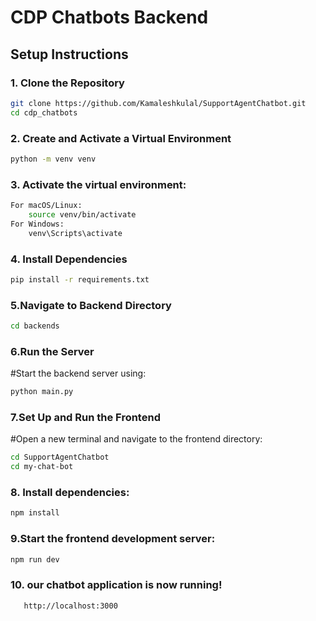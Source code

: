 # CDP Chatbots Backend

## Setup Instructions

### 1. Clone the Repository

```sh
git clone https://github.com/Kamaleshkulal/SupportAgentChatbot.git
cd cdp_chatbots
```

### 2. Create and Activate a Virtual Environment
```sh
python -m venv venv
```


### 3. Activate the virtual environment:

```sh 
For macOS/Linux:
    source venv/bin/activate
For Windows:
    venv\Scripts\activate
```

### 4. Install Dependencies


```sh 
pip install -r requirements.txt
```
### 5.Navigate to Backend Directory

```sh
cd backends

```

### 6.Run the Server
#Start the backend server using:
```sh
python main.py
```



### 7.Set Up and Run the Frontend
#Open a new terminal and navigate to the frontend directory:
```sh
cd SupportAgentChatbot
cd my-chat-bot
```

### 8. Install dependencies:
```sh
npm install
```

### 9.Start the frontend development server:
```sh
npm run dev
```


### 10. our chatbot application is now running!
```sh
   http://localhost:3000
```